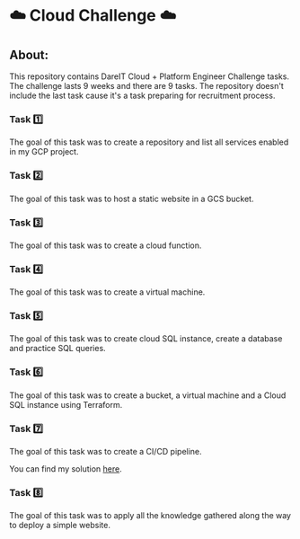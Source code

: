 # :cloud: Cloud Challenge :cloud:

## About:

This repository contains DareIT Cloud + Platform Engineer Challenge tasks. The challenge lasts 9 weeks and there are 9 tasks. The repository doesn't include the last task cause it's a task preparing for recruitment process.

### Task 1️⃣  

The goal of this task was to create a repository and list all services enabled in my GCP project.

### Task 2️⃣

The goal of this task was to host a static website in a GCS bucket.

### Task 3️⃣

The goal of this task was to create a cloud function.

### Task 4️⃣

The goal of this task was to create a virtual machine.

### Task 5️⃣

The goal of this task was to create cloud SQL instance, create a database and practice SQL queries.

### Task 6️⃣

The goal of this task was to create a bucket, a virtual machine and a Cloud SQL instance using Terraform.

### Task 7️⃣

The goal of this task was to create a CI/CD pipeline.

You can find my solution [here](https://github.com/marta-rakowska/dareit-terraform).

### Task 8️⃣

The goal of this task was to apply all the knowledge gathered along the way to deploy a simple website.



